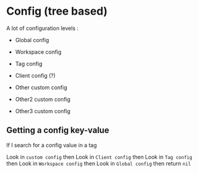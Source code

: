 # Config (tree based)

A lot of configuration levels :

- Global config

- Workspace config
- Tag config
- Client config (?)
- Other custom config
- Other2 custom config
- Other3 custom config

## Getting a config key-value

If I search for a config value in a tag

Look in `custom config` then
Look in `Client config` then
Look in `Tag config` then
Look in `Workspace config` then
Look in `Global config` then
return `nil`





